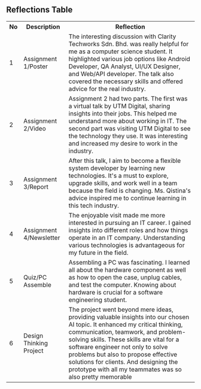 <!DOCTYPE html>
<html lang="en">
<head>
  <meta charset="UTF-8">
  <meta name="viewport" content="width=device-width, initial-scale=1.0">
</head>
<body>

<h2>Reflections Table</h2>

<table>
  <tr>
    <th>No</th>
    <th>Description</th>
    <th>Reflection</th>
  </tr>
  <tr>
    <td>1</td>
    <td>Assignment 1/Poster</td>
    <td>The interesting discussion with Clarity Techworks Sdn. Bhd. was really helpful for me as a computer science student. It highlighted various job options like Android Developer, QA Analyst, UI/UX Designer, and Web/API developer. The talk also covered the necessary skills and offered advice for the real industry.</td>
  </tr>
  <tr>
    <td>2</td>
    <td>Assignment 2/Video</td>
    <td>Assignment 2 had two parts. The first was a virtual talk by UTM Digital, sharing insights into their jobs. This helped me understand more about working in IT. The second part was visiting UTM Digital to see the technology they use. It was interesting and increased my desire to work in the industry.</td>
  </tr>
  <tr>
    <td>3</td>
    <td>Assignment 3/Report</td>
    <td>After this talk, I aim to become a flexible system developer by learning new technologies. It's a must to explore, upgrade skills, and work well in a team because the field is changing. Ms. Qistina's advice inspired me to continue learning in this tech industry.</td>
  </tr>
  <tr>
    <td>4</td>
    <td>Assignment 4/Newsletter</td>
    <td>The enjoyable visit made me more interested in pursuing an IT career. I gained insights into different roles and how things operate in an IT company. Understanding various technologies is advantageous for my future in the field.</td>
  </tr>
  <tr>
    <td>5</td>
    <td>Quiz/PC Assemble</td>
    <td>Assembling a PC was fascinating. I learned all about the hardware component as well as how to open the case, unplug cables, and test the computer. Knowing about hardware is crucial for a software engineering student.</td>
  </tr>
  <tr>
    <td>6</td>
    <td>Design Thinking Project</td>
    <td>The project went beyond mere ideas, providing valuable insights into our chosen AI topic. It enhanced my critical thinking, communication, teamwork, and problem-solving skills. These skills are vital for a software engineer not only to solve problems but also to propose effective solutions for clients. And designing the prototype with all my teammates was so also pretty memorable</td>
  </tr>
</table>

</body>
</html>
